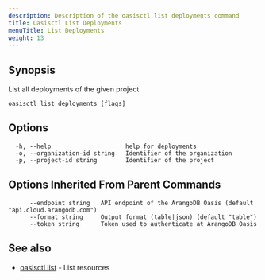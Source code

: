 ```yaml
---
description: Description of the oasisctl list deployments command
title: Oasisctl List Deployments
menuTitle: List Deployments
weight: 13
---
```

## Synopsis
List all deployments of the given project

```
oasisctl list deployments [flags]
```

## Options
```
  -h, --help                     help for deployments
  -o, --organization-id string   Identifier of the organization
  -p, --project-id string        Identifier of the project
```

## Options Inherited From Parent Commands
```
      --endpoint string   API endpoint of the ArangoDB Oasis (default "api.cloud.arangodb.com")
      --format string     Output format (table|json) (default "table")
      --token string      Token used to authenticate at ArangoDB Oasis
```

## See also
* [oasisctl list](_index.md)	 - List resources

